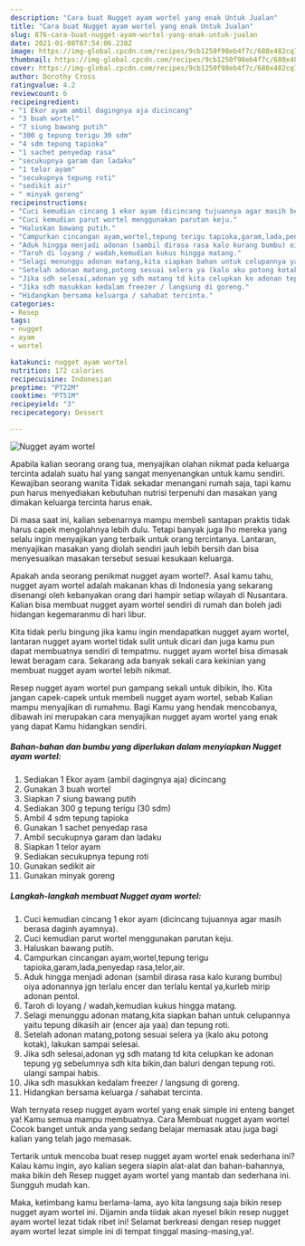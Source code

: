 ```yaml
---
description: "Cara buat Nugget ayam wortel yang enak Untuk Jualan"
title: "Cara buat Nugget ayam wortel yang enak Untuk Jualan"
slug: 876-cara-buat-nugget-ayam-wortel-yang-enak-untuk-jualan
date: 2021-01-08T07:54:06.238Z
image: https://img-global.cpcdn.com/recipes/9cb1250f98eb4f7c/680x482cq70/nugget-ayam-wortel-foto-resep-utama.jpg
thumbnail: https://img-global.cpcdn.com/recipes/9cb1250f98eb4f7c/680x482cq70/nugget-ayam-wortel-foto-resep-utama.jpg
cover: https://img-global.cpcdn.com/recipes/9cb1250f98eb4f7c/680x482cq70/nugget-ayam-wortel-foto-resep-utama.jpg
author: Dorothy Cross
ratingvalue: 4.2
reviewcount: 6
recipeingredient:
- "1 Ekor ayam ambil dagingnya aja dicincang"
- "3 buah wortel"
- "7 siung bawang putih"
- "300 g tepung terigu 30 sdm"
- "4 sdm tepung tapioka"
- "1 sachet penyedap rasa"
- "secukupnya garam dan ladaku"
- "1 telor ayam"
- "secukupnya tepung roti"
- "sedikit air"
- " minyak goreng"
recipeinstructions:
- "Cuci kemudian cincang 1 ekor ayam (dicincang tujuannya agar masih berasa daginh ayamnya)."
- "Cuci kemudian parut wortel menggunakan parutan keju."
- "Haluskan bawang putih."
- "Campurkan cincangan ayam,wortel,tepung terigu tapioka,garam,lada,penyedap rasa,telor,air."
- "Aduk hingga menjadi adonan (sambil dirasa rasa kalo kurang bumbu) oiya adonannya jgn terlalu encer dan terlalu kental ya,kurleb mirip adonan pentol."
- "Taroh di loyang / wadah,kemudian kukus hingga matang."
- "Selagi menunggu adonan matang,kita siapkan bahan untuk celupannya yaitu tepung dikasih air (encer aja yaa) dan tepung roti."
- "Setelah adonan matang,potong sesuai selera ya (kalo aku potong kotak), lakukan sampai selesai."
- "Jika sdh selesai,adonan yg sdh matang td kita celupkan ke adonan tepung yg sebelumnya sdh kita bikin,dan baluri dengan tepung roti. ulangi sampai habis."
- "Jika sdh masukkan kedalam freezer / langsung di goreng."
- "Hidangkan bersama keluarga / sahabat tercinta."
categories:
- Resep
tags:
- nugget
- ayam
- wortel

katakunci: nugget ayam wortel 
nutrition: 172 calories
recipecuisine: Indonesian
preptime: "PT22M"
cooktime: "PT51M"
recipeyield: "3"
recipecategory: Dessert

---
```



![Nugget ayam wortel](https://img-global.cpcdn.com/recipes/9cb1250f98eb4f7c/680x482cq70/nugget-ayam-wortel-foto-resep-utama.jpg)

Apabila kalian seorang orang tua, menyajikan olahan nikmat pada keluarga tercinta adalah suatu hal yang sangat menyenangkan untuk kamu sendiri. Kewajiban seorang  wanita Tidak sekadar menangani rumah saja, tapi kamu pun harus menyediakan kebutuhan nutrisi terpenuhi dan masakan yang dimakan keluarga tercinta harus enak.

Di masa  saat ini, kalian sebenarnya mampu membeli santapan praktis tidak harus capek mengolahnya lebih dulu. Tetapi banyak juga lho mereka yang selalu ingin menyajikan yang terbaik untuk orang tercintanya. Lantaran, menyajikan masakan yang diolah sendiri jauh lebih bersih dan bisa menyesuaikan masakan tersebut sesuai kesukaan keluarga. 



Apakah anda seorang penikmat nugget ayam wortel?. Asal kamu tahu, nugget ayam wortel adalah makanan khas di Indonesia yang sekarang disenangi oleh kebanyakan orang dari hampir setiap wilayah di Nusantara. Kalian bisa membuat nugget ayam wortel sendiri di rumah dan boleh jadi hidangan kegemaranmu di hari libur.

Kita tidak perlu bingung jika kamu ingin mendapatkan nugget ayam wortel, lantaran nugget ayam wortel tidak sulit untuk dicari dan juga kamu pun dapat membuatnya sendiri di tempatmu. nugget ayam wortel bisa dimasak lewat beragam cara. Sekarang ada banyak sekali cara kekinian yang membuat nugget ayam wortel lebih nikmat.

Resep nugget ayam wortel pun gampang sekali untuk dibikin, lho. Kita jangan capek-capek untuk membeli nugget ayam wortel, sebab Kalian mampu menyajikan di rumahmu. Bagi Kamu yang hendak mencobanya, dibawah ini merupakan cara menyajikan nugget ayam wortel yang enak yang dapat Kamu hidangkan sendiri.

<!--inarticleads1-->

##### Bahan-bahan dan bumbu yang diperlukan dalam menyiapkan Nugget ayam wortel:

1. Sediakan 1 Ekor ayam (ambil dagingnya aja) dicincang
1. Gunakan 3 buah wortel
1. Siapkan 7 siung bawang putih
1. Sediakan 300 g tepung terigu (30 sdm)
1. Ambil 4 sdm tepung tapioka
1. Gunakan 1 sachet penyedap rasa
1. Ambil secukupnya garam dan ladaku
1. Siapkan 1 telor ayam
1. Sediakan secukupnya tepung roti
1. Gunakan sedikit air
1. Gunakan  minyak goreng




<!--inarticleads2-->

##### Langkah-langkah membuat Nugget ayam wortel:

1. Cuci kemudian cincang 1 ekor ayam (dicincang tujuannya agar masih berasa daginh ayamnya).
1. Cuci kemudian parut wortel menggunakan parutan keju.
1. Haluskan bawang putih.
1. Campurkan cincangan ayam,wortel,tepung terigu tapioka,garam,lada,penyedap rasa,telor,air.
1. Aduk hingga menjadi adonan (sambil dirasa rasa kalo kurang bumbu) oiya adonannya jgn terlalu encer dan terlalu kental ya,kurleb mirip adonan pentol.
1. Taroh di loyang / wadah,kemudian kukus hingga matang.
1. Selagi menunggu adonan matang,kita siapkan bahan untuk celupannya yaitu tepung dikasih air (encer aja yaa) dan tepung roti.
1. Setelah adonan matang,potong sesuai selera ya (kalo aku potong kotak), lakukan sampai selesai.
1. Jika sdh selesai,adonan yg sdh matang td kita celupkan ke adonan tepung yg sebelumnya sdh kita bikin,dan baluri dengan tepung roti. ulangi sampai habis.
1. Jika sdh masukkan kedalam freezer / langsung di goreng.
1. Hidangkan bersama keluarga / sahabat tercinta.




Wah ternyata resep nugget ayam wortel yang enak simple ini enteng banget ya! Kamu semua mampu membuatnya. Cara Membuat nugget ayam wortel Cocok banget untuk anda yang sedang belajar memasak atau juga bagi kalian yang telah jago memasak.

Tertarik untuk mencoba buat resep nugget ayam wortel enak sederhana ini? Kalau kamu ingin, ayo kalian segera siapin alat-alat dan bahan-bahannya, maka bikin deh Resep nugget ayam wortel yang mantab dan sederhana ini. Sungguh mudah kan. 

Maka, ketimbang kamu berlama-lama, ayo kita langsung saja bikin resep nugget ayam wortel ini. Dijamin anda tiidak akan nyesel bikin resep nugget ayam wortel lezat tidak ribet ini! Selamat berkreasi dengan resep nugget ayam wortel lezat simple ini di tempat tinggal masing-masing,ya!.

